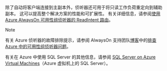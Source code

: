 除了自动将客户端连接到主副本外，侦听器还可用于将只读工作负荷重定向到辅助副本。 这可以提高整个解决方案的性能和可扩展性。 有关详细信息，请参阅[使用 Azure AlwaysOn 可用性组侦听器的 ReadIntent 路由](http://go.microsoft.com/fwlink/?LinkId=522515)。

> [!NOTE]
> 有关 Azure 侦听器的故障排除提示，请参阅 AlwaysOn 支持团队[博客](http://blogs.msdn.com/b/alwaysonpro/)中的[排查 Azure 中的可用性组侦听器问题](http://blogs.msdn.com/b/alwaysonpro/archive/2016/02/01/troubleshooting-availability-group-listener-in-azure.aspx)。
> 
> 

有关在 Azure 中使用 SQL Server 的其他信息，请参阅 [SQL Server on Azure Virtual Machines](../articles/virtual-machines/windows/sql/virtual-machines-windows-sql-server-iaas-overview.md)（Azure 虚拟机上的 SQL Server）。



<!--HONumber=Jan17_HO2-->


